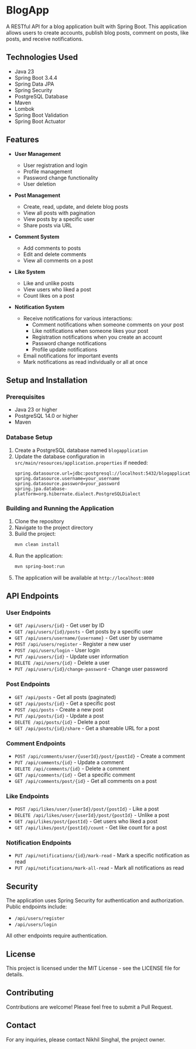 # BlogApp

A RESTful API for a blog application built with Spring Boot. This application allows users to create accounts, publish blog posts, comment on posts, like posts, and receive notifications.

## Technologies Used

- Java 23
- Spring Boot 3.4.4
- Spring Data JPA
- Spring Security
- PostgreSQL Database
- Maven
- Lombok
- Spring Boot Validation
- Spring Boot Actuator

## Features

- **User Management**
  - User registration and login
  - Profile management
  - Password change functionality
  - User deletion

- **Post Management**
  - Create, read, update, and delete blog posts
  - View all posts with pagination
  - View posts by a specific user
  - Share posts via URL

- **Comment System**
  - Add comments to posts
  - Edit and delete comments
  - View all comments on a post

- **Like System**
  - Like and unlike posts
  - View users who liked a post
  - Count likes on a post

- **Notification System**
  - Receive notifications for various interactions:
    - Comment notifications when someone comments on your post
    - Like notifications when someone likes your post
    - Registration notifications when you create an account
    - Password change notifications
    - Profile update notifications
  - Email notifications for important events
  - Mark notifications as read individually or all at once

## Setup and Installation

### Prerequisites

- Java 23 or higher
- PostgreSQL 14.0 or higher
- Maven

### Database Setup

1. Create a PostgreSQL database named `blogapplication`
2. Update the database configuration in `src/main/resources/application.properties` if needed:
   ```properties
   spring.datasource.url=jdbc:postgresql://localhost:5432/blogapplication
   spring.datasource.username=your_username
   spring.datasource.password=your_password
   spring.jpa.database-platform=org.hibernate.dialect.PostgreSQLDialect
   ```

### Building and Running the Application

1. Clone the repository
2. Navigate to the project directory
3. Build the project:
   ```bash
   mvn clean install
   ```
4. Run the application:
   ```bash
   mvn spring-boot:run
   ```
5. The application will be available at `http://localhost:8080`

## API Endpoints

### User Endpoints

- `GET /api/users/{id}` - Get user by ID
- `GET /api/users/{id}/posts` - Get posts by a specific user
- `GET /api/users/username/{username}` - Get user by username
- `POST /api/users/register` - Register a new user
- `POST /api/users/login` - User login
- `PUT /api/users/{id}` - Update user information
- `DELETE /api/users/{id}` - Delete a user
- `PUT /api/users/{id}/change-password` - Change user password

### Post Endpoints

- `GET /api/posts` - Get all posts (paginated)
- `GET /api/posts/{id}` - Get a specific post
- `POST /api/posts` - Create a new post
- `PUT /api/posts/{id}` - Update a post
- `DELETE /api/posts/{id}` - Delete a post
- `GET /api/posts/{id}/share` - Get a shareable URL for a post

### Comment Endpoints

- `POST /api/comments/user/{userId}/post/{postId}` - Create a comment
- `PUT /api/comments/{id}` - Update a comment
- `DELETE /api/comments/{id}` - Delete a comment
- `GET /api/comments/{id}` - Get a specific comment
- `GET /api/comments/post/{id}` - Get all comments on a post

### Like Endpoints

- `POST /api/likes/user/{userId}/post/{postId}` - Like a post
- `DELETE /api/likes/user/{userId}/post/{postId}` - Unlike a post
- `GET /api/likes/post/{postId}` - Get users who liked a post
- `GET /api/likes/post/{postId}/count` - Get like count for a post

### Notification Endpoints

- `PUT /api/notifications/{id}/mark-read` - Mark a specific notification as read
- `PUT /api/notifications/mark-all-read` - Mark all notifications as read

## Security

The application uses Spring Security for authentication and authorization. Public endpoints include:
- `/api/users/register`
- `/api/users/login`

All other endpoints require authentication.

## License

This project is licensed under the MIT License - see the LICENSE file for details.

## Contributing

Contributions are welcome! Please feel free to submit a Pull Request.

## Contact

For any inquiries, please contact Nikhil Singhal, the project owner.
